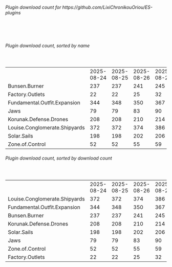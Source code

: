 <h6>Plugin download count for https://github.com/LixiChronikouOriou/ES-plugins</h6><br>
<br>
<h6>Plugin download count, sorted by name</h6><sub><sup><br>
<table>
	<tr>
		<td></td>
		<td>2025-08-24</td>
		<td>2025-08-25</td>
		<td>2025-08-26</td>
		<td>2025-08-27</td>
		<td>2025-08-28</td>
		<td>2025-08-29</td>
		<td>2025-08-30</td>
		<td>today +</td>
	</tr>
	<tr>
		<td>Bunsen.Burner</td>
		<td>237</td>
		<td>237</td>
		<td>241</td>
		<td>245</td>
		<td>245</td>
		<td>245</td>
		<td>245</td>
		<td></td>
	</tr>
	<tr>
		<td>Factory.Outlets</td>
		<td>22</td>
		<td>22</td>
		<td>25</td>
		<td>32</td>
		<td>32</td>
		<td>32</td>
		<td>32</td>
		<td></td>
	</tr>
	<tr>
		<td>Fundamental.Outfit.Expansion</td>
		<td>344</td>
		<td>348</td>
		<td>350</td>
		<td>367</td>
		<td>375</td>
		<td>377</td>
		<td>377</td>
		<td></td>
	</tr>
	<tr>
		<td>Jaws</td>
		<td>79</td>
		<td>79</td>
		<td>83</td>
		<td>90</td>
		<td>90</td>
		<td>91</td>
		<td>91</td>
		<td></td>
	</tr>
	<tr>
		<td>Korunak.Defense.Drones</td>
		<td>208</td>
		<td>208</td>
		<td>210</td>
		<td>214</td>
		<td>214</td>
		<td>214</td>
		<td>214</td>
		<td></td>
	</tr>
	<tr>
		<td>Louise.Conglomerate.Shipyards</td>
		<td>372</td>
		<td>372</td>
		<td>374</td>
		<td>386</td>
		<td>390</td>
		<td>392</td>
		<td>392</td>
		<td></td>
	</tr>
	<tr>
		<td>Solar.Sails</td>
		<td>198</td>
		<td>198</td>
		<td>202</td>
		<td>206</td>
		<td>208</td>
		<td>208</td>
		<td>208</td>
		<td></td>
	</tr>
	<tr>
		<td>Zone.of.Control</td>
		<td>52</td>
		<td>52</td>
		<td>55</td>
		<td>59</td>
		<td>59</td>
		<td>59</td>
		<td>59</td>
		<td></td>
	</tr>
</table>
</sub></sup>
<h6>Plugin download count, sorted by download count</h6><sub><sup><br>
<table>
	<tr>
		<td></td>
		<td>2025-08-24</td>
		<td>2025-08-25</td>
		<td>2025-08-26</td>
		<td>2025-08-27</td>
		<td>2025-08-28</td>
		<td>2025-08-29</td>
		<td>2025-08-30</td>
		<td>today +</td>
	</tr>
	<tr>
		<td>Louise.Conglomerate.Shipyards</td>
		<td>372</td>
		<td>372</td>
		<td>374</td>
		<td>386</td>
		<td>390</td>
		<td>392</td>
		<td>392</td>
		<td></td>
	</tr>
	<tr>
		<td>Fundamental.Outfit.Expansion</td>
		<td>344</td>
		<td>348</td>
		<td>350</td>
		<td>367</td>
		<td>375</td>
		<td>377</td>
		<td>377</td>
		<td></td>
	</tr>
	<tr>
		<td>Bunsen.Burner</td>
		<td>237</td>
		<td>237</td>
		<td>241</td>
		<td>245</td>
		<td>245</td>
		<td>245</td>
		<td>245</td>
		<td></td>
	</tr>
	<tr>
		<td>Korunak.Defense.Drones</td>
		<td>208</td>
		<td>208</td>
		<td>210</td>
		<td>214</td>
		<td>214</td>
		<td>214</td>
		<td>214</td>
		<td></td>
	</tr>
	<tr>
		<td>Solar.Sails</td>
		<td>198</td>
		<td>198</td>
		<td>202</td>
		<td>206</td>
		<td>208</td>
		<td>208</td>
		<td>208</td>
		<td></td>
	</tr>
	<tr>
		<td>Jaws</td>
		<td>79</td>
		<td>79</td>
		<td>83</td>
		<td>90</td>
		<td>90</td>
		<td>91</td>
		<td>91</td>
		<td></td>
	</tr>
	<tr>
		<td>Zone.of.Control</td>
		<td>52</td>
		<td>52</td>
		<td>55</td>
		<td>59</td>
		<td>59</td>
		<td>59</td>
		<td>59</td>
		<td></td>
	</tr>
	<tr>
		<td>Factory.Outlets</td>
		<td>22</td>
		<td>22</td>
		<td>25</td>
		<td>32</td>
		<td>32</td>
		<td>32</td>
		<td>32</td>
		<td></td>
	</tr>
</table>
</sub></sup>
